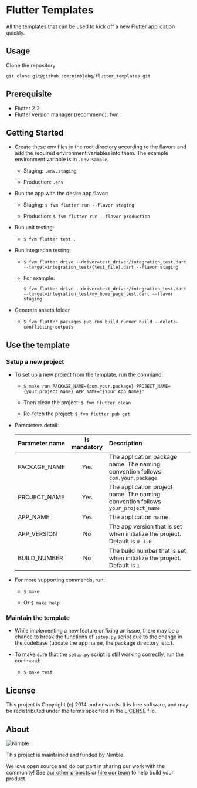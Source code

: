 # Flutter Templates

All the templates that can be used to kick off a new Flutter application quickly.

## Usage

Clone the repository

`git clone git@github.com:nimblehq/flutter_templates.git`

## Prerequisite
- Flutter 2.2
- Flutter version manager (recommend): [fvm](https://fvm.app/)

## Getting Started

- Create these env files in the root directory according to the flavors and add the required environment variables into them. The example environment variable is in `.env.sample`.

  - Staging: `.env.staging`

  - Production: `.env`

- Run the app with the desire app flavor:

  - Staging: `$ fvm flutter run --flavor staging`

  - Production: `$ fvm flutter run --flavor production`

- Run unit testing:

  - `$ fvm flutter test .`

- Run integration testing:

  - `$ fvm flutter drive --driver=test_driver/integration_test.dart --target=integration_test/{test_file}.dart --flavor staging`

  - For example:

    `$ fvm flutter drive --driver=test_driver/integration_test.dart --target=integration_test/my_home_page_test.dart --flavor staging`

- Generate assets folder
  
  - `$ fvm flutter packages pub run build_runner build --delete-conflicting-outputs`

## Use the template

### Setup a new project

- To set up a new project from the template, run the command:

  - `$ make run PACKAGE_NAME={com.your.package} PROJECT_NAME={your_project_name} APP_NAME="{Your App Name}"`

  - Then clean the project: `$ fvm flutter clean`

  - Re-fetch the project: `$ fvm flutter pub get`

- Parameters detail:

  | Parameter name | Is mandatory | Description                                                                     |
  | :------------- | :----------: | :------------------------------------------------------------------------------ |
  | PACKAGE_NAME   |     Yes      | The application package name. The naming convention follows `com.your.package`  |
  | PROJECT_NAME   |     Yes      | The application project name. The naming convention follows `your_project_name` |
  | APP_NAME       |     Yes      | The application name.                                                           |
  | APP_VERSION    |      No      | The app version that is set when initialize the project. Default is `0.1.0`     |
  | BUILD_NUMBER   |      No      | The build number that is set when initialize the project. Default is `1`        |

- For more supporting commands, run:

  - `$ make`

  - Or `$ make help`

### Maintain the template

- While implementing a new feature or fixing an issue, there may be a chance to break the functions of `setup.py` script due to the change in the codebase (update the app name, the package directory, etc.).

- To make sure that the `setup.py` script is still working correctly, run the command:

  - `$ make test`

## License

This project is Copyright (c) 2014 and onwards. It is free software,
and may be redistributed under the terms specified in the [LICENSE] file.

[LICENSE]: /LICENSE

## About

![Nimble](https://assets.nimblehq.co/logo/dark/logo-dark-text-160.png)

This project is maintained and funded by Nimble.

We love open source and do our part in sharing our work with the community!
See [our other projects][community] or [hire our team][hire] to help build your product.

[community]: https://github.com/nimblehq
[hire]: https://nimblehq.co/
